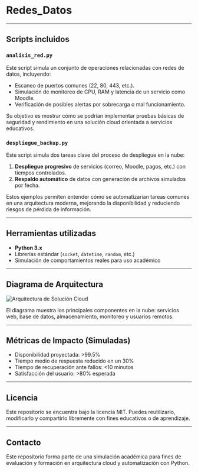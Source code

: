 # Redes_Datos


---

## Scripts incluidos

### `analisis_red.py`

Este script simula un conjunto de operaciones relacionadas con redes de datos, incluyendo:

- Escaneo de puertos comunes (22, 80, 443, etc.).
- Simulación de monitoreo de CPU, RAM y latencia de un servicio como Moodle.
- Verificación de posibles alertas por sobrecarga o mal funcionamiento.
  
Su objetivo es mostrar cómo se podrían implementar pruebas básicas de seguridad y rendimiento en una solución cloud orientada a servicios educativos.

### `despliegue_backup.py`

Este script simula dos tareas clave del proceso de despliegue en la nube:

1. **Despliegue progresivo** de servicios (correo, Moodle, pagos, etc.) con tiempos controlados.
2. **Respaldo automático** de datos con generación de archivos simulados por fecha.

Estos ejemplos permiten entender cómo se automatizarían tareas comunes en una arquitectura moderna, mejorando la disponibilidad y reduciendo riesgos de pérdida de información.

---

## Herramientas utilizadas

- **Python 3.x**
- Librerías estándar (`socket`, `datetime`, `random`, etc.)
- Simulación de comportamientos reales para uso académico

---

## Diagrama de Arquitectura

![Arquitectura de Solución Cloud](arquitectura_red.png)

El diagrama muestra los principales componentes en la nube: servicios web, base de datos, almacenamiento, monitoreo y usuarios remotos.

---

## Métricas de Impacto (Simuladas)

- Disponibilidad proyectada: >99.5%
- Tiempo medio de respuesta reducido en un 30%
- Tiempo de recuperación ante fallos: <10 minutos
- Satisfacción del usuario: >80% esperada

---

## Licencia

Este repositorio se encuentra bajo la licencia MIT. Puedes reutilizarlo, modificarlo y compartirlo libremente con fines educativos o de aprendizaje.

---

## Contacto

Este repositorio forma parte de una simulación académica para fines de evaluación y formación en arquitectura cloud y automatización con Python.

